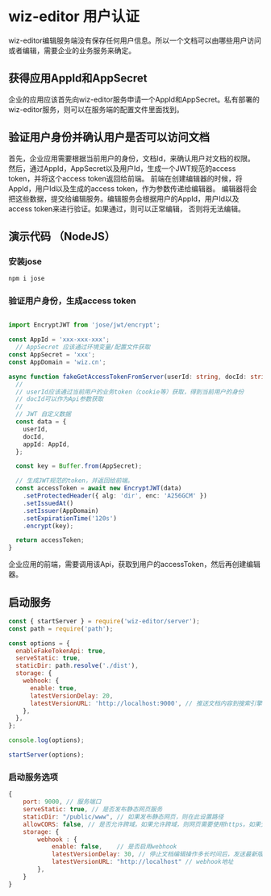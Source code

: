 # wiz-editor 用户认证

wiz-editor编辑服务端没有保存任何用户信息。所以一个文档可以由哪些用户访问或者编辑，需要企业的业务服务来确定。

## 获得应用AppId和AppSecret

企业的应用应该首先向wiz-editor服务申请一个AppId和AppSecret。私有部署的wiz-editor服务，则可以在服务端的配置文件里面找到。

## 验证用户身份并确认用户是否可以访问文档

首先，企业应用需要根据当前用户的身份，文档Id，来确认用户对文档的权限。
然后，通过AppId，AppSecret以及用户Id，生成一个JWT规范的access token，并将这个access token返回给前端。
前端在创建编辑器的时候，将AppId，用户Id以及生成的access token，作为参数传递给编辑器。
编辑器将会把这些数据，提交给编辑服务。编辑服务会根据用户的AppId，用户Id以及access token来进行验证。如果通过，则可以正常编辑，
否则将无法编辑。

## 演示代码 （NodeJS）

### 安装jose

```sh
npm i jose
```

### 验证用户身份，生成access token

```ts

import EncryptJWT from 'jose/jwt/encrypt';

const AppId = 'xxx-xxx-xxx';
  // AppSecret 应该通过环境变量/配置文件获取
const AppSecret = 'xxx';
const AppDomain = 'wiz.cn';

async function fakeGetAccessTokenFromServer(userId: string, docId: string): Promise<string> {
  //
  // userId应该通过当前用户的业务token（cookie等）获取，得到当前用户的身份
  // docId可以作为Api参数获取
  //
  // JWT 自定义数据
  const data = {
    userId,
    docId,
    appId: AppId,
  };

  const key = Buffer.from(AppSecret);

  // 生成JWT规范的token，并返回给前端。
  const accessToken = await new EncryptJWT(data)
    .setProtectedHeader({ alg: 'dir', enc: 'A256GCM' })
    .setIssuedAt()
    .setIssuer(AppDomain)
    .setExpirationTime('120s')
    .encrypt(key);

  return accessToken;
}
```

企业应用的前端，需要调用该Api，获取到用户的accessToken，然后再创建编辑器。


## 启动服务

```js
const { startServer } = require('wiz-editor/server');
const path = require('path');

const options = {
  enableFakeTokenApi: true,
  serveStatic: true,
  staticDir: path.resolve('./dist'),
  storage: {
    webhook: {
      enable: true,
      latestVersionDelay: 20,
      latestVersionURL: 'http://localhost:9000', // 推送文档内容到搜索引擎
    },
  },
};

console.log(options);

startServer(options);
```

### 启动服务选项

```js
{
    port: 9000, // 服务端口
    serveStatic: true, // 是否发布静态网页服务
    staticDir: "/public/www", // 如果发布静态网页，则在此设置路径
    allowCORS: false, // 是否允许跨域。如果允许跨域，则网页需要使用https。如果无法使用https（例如开发环境），可以使用代理
    storage: {
        webhook : {
            enable: false,    // 是否启用webhook
            latestVersionDelay: 30, // 停止文档编辑操作多长时间后，发送最新版本给webhook地址
            latestVersionURL: "http://localhost" // webhook地址
        },
    }
}
```
